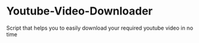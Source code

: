 # Youtube-Video-Downloader
Script that helps you to easily download your required youtube video in no time
